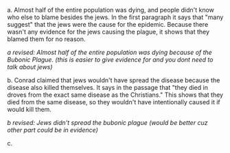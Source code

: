 a. Almost half of the entire population was dying, and people didn't know who else to blame besides the jews. In the first paragraph it says that "many suggest" that the jews were the cause for the epidemic. Because there wasn't any evidence for the jews causing the plague, it shows that they blamed them for no reason. 

*a revised: Almost half of the entire population was dying because of the Bubonic Plague. (this is easier to give evidence for and you dont need to talk about jews)*

b. Conrad claimed that jews wouldn't have spread the disease because the disease also killed themselves. It says in the passage that "they died in droves from the exact same disease as the Christians." This shows that they died from the same disease, so they wouldn't have intentionally caused it if would kill them.

*b revised: Jews didn't spread the bubonic plague (would be better cuz other part could be in evidence)*

c. 
